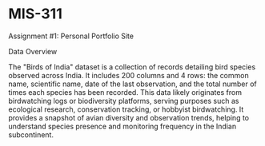 # MIS-311
Assignment #1: Personal Portfolio Site

Data Overview

The "Birds of India" dataset is a collection of records detailing bird species observed across India. It includes 200 columns and 4 rows: the common name, scientific name, date of the last observation, and the total number of times each species has been recorded. This data likely originates from birdwatching logs or biodiversity platforms, serving purposes such as ecological research, conservation tracking, or hobbyist birdwatching. It provides a snapshot of avian diversity and observation trends, helping to understand species presence and monitoring frequency in the Indian subcontinent.
